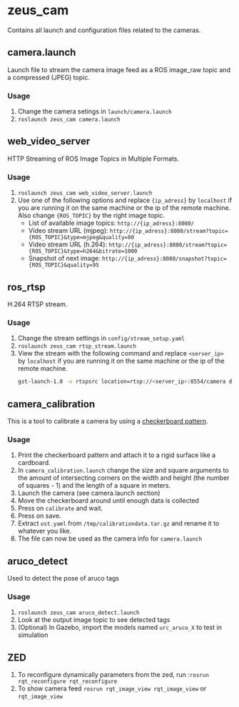 # zeus_cam
Contains all launch and configuration files related to the cameras.

## camera.launch
Launch file to stream the camera image feed as a ROS image_raw topic and a compressed (JPEG) topic.

### Usage
1. Change the camera setings in `launch/camera.launch`
2. `roslaunch zeus_cam camera.launch`

## web_video_server
HTTP Streaming of ROS Image Topics in Multiple Formats.

### Usage
1. `roslaunch zeus_cam web_video_server.launch`
2.  Use one of the following options and replace `{ip_adress}` by `localhost` if you are running it on the same machine or the ip of the remote machine. Also change `{ROS_TOPIC}` by the right image topic.
    * List of available image topics: `http://{ip_adress}:8080/`
    * Video stream URL (mjpeg): `http://{ip_adress}:8080/stream?topic={ROS_TOPIC}&type=mjpeg&quality=80`
    * Video stream URL (h.264): `http://{ip_adress}:8080/stream?topic={ROS_TOPIC}&type=h264&bitrate=1000`
    * Snapshot of next image: `http://{ip_adress}:8080/snapshot?topic={ROS_TOPIC}&quality=95`

## ros_rtsp
H.264 RTSP stream.

### Usage
1. Change the stream settings in `config/stream_setup.yaml`
2. `roslaunch zeus_cam rtsp_stream.launch`
3. View the stream with the following command and replace `<server_ip>` by `localhost` if you are running it on the same machine or the ip of the remote machine.
    ```bash
    gst-launch-1.0 -v rtspsrc location=rtsp://<server_ip>:8554/camera drop-on-latency=true use-pipeline-clock=true do-retransmission=false latency=0 protocols=GST_RTSP_LOWER_TRANS_UDP ! rtph264depay ! h264parse ! avdec_h264 ! autovideosink sync=true
    ```


## camera_calibration
This is a tool to calibrate a camera by using a [checkerboard pattern](http://wiki.ros.org/camera_calibration/Tutorials/MonocularCalibration?action=AttachFile&do=view&target=check-108.pdf).

### Usage
1. Print the checkerboard pattern and attach it to a rigid surface like a cardboard.
2. In `camera_calibration.launch` change the size and square arguments to the amount of intersecting corners on the width and height (the number of squares - 1) and the length of a square in meters.
3. Launch the camera (see camera.launch section)
4. Move the checkerboard around until enough data is collected
5. Press on `calibrate` and wait.
6. Press on save.
7. Extract `ost.yaml` from `/tmp/calibrationdata.tar.gz` and rename it to whatever you like.
8. The file can now be used as the camera info for `camera.launch`

## aruco_detect
Used to detect the pose of aruco tags
### Usage
1. `roslaunch zeus_cam aruco_detect.launch`
2. Look at the output image topic to see detected tags
3. (Optional) In Gazebo, import the models named `urc_aruco_X` to test in simulation

## ZED
1. To reconfigure dynamically parameters from the zed, run :`rosrun rqt_reconfigure rqt_reconfigure`
2. To show camera feed `rosrun rqt_image_view rqt_image_view` or `rqt_image_view`
